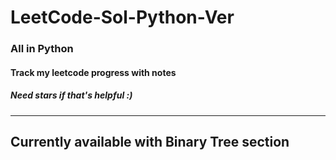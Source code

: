 # LeetCode-Sol-Python-Ver

### All in Python
#### Track my leetcode progress with notes
##### Need stars if that's helpful :)

-----
Currently available with Binary Tree section
-----
